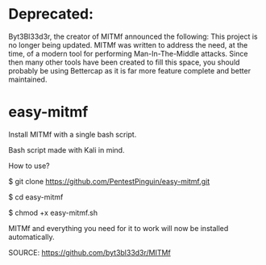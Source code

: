 # Deprecated:
Byt3Bl33d3r, the creator of MITMf announced the following:
This project is no longer being updated. MITMf was written to address the need, at the time, of a modern tool for performing Man-In-The-Middle attacks. Since then many other tools have been created to fill this space, you should probably be using Bettercap as it is far more feature complete and better maintained.

# easy-mitmf
Install MITMf with a single bash script.


Bash script made with Kali in mind.



How to use?

$ git clone https://github.com/PentestPinguin/easy-mitmf.git

$ cd easy-mitmf

$ chmod +x easy-mitmf.sh

MITMf and everything you need for it to work will now be installed automatically.

SOURCE: https://github.com/byt3bl33d3r/MITMf
